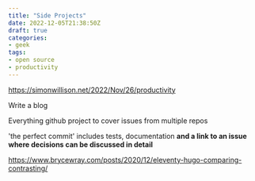 ```yaml
---
title: "Side Projects"
date: 2022-12-05T21:38:50Z
draft: true
categories:
- geek
tags:
- open source
- productivity
---
```


https://simonwillison.net/2022/Nov/26/productivity

Write a blog

Everything github project to cover issues from multiple repos

'the perfect commit' includes tests, documentation
**and a link to an issue where decisions can be discussed in detail**


https://www.brycewray.com/posts/2020/12/eleventy-hugo-comparing-contrasting/